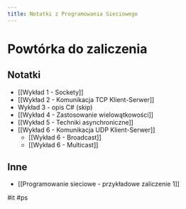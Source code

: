 ```yaml
---
title: Notatki z Programowania Sieciowego
---
```


# Powtórka do zaliczenia
## Notatki
- [[Wykład 1 - Sockety]]
- [[Wykład 2 - Komunikacja TCP Klient-Serwer]]
- Wykład 3 - opis C# (skip)
- [[Wykład 4 - Zastosowanie wielowątkowości]]
- [[Wykład 5 - Techniki asynchroniczne]]
- [[Wykład 6 - Komunikacja UDP Klient-Serwer]]
	- [[Wykład 6 - Broadcast]]
	- [[Wykład 6 - Multicast]]
## Inne
- [[Programowanie sieciowe - przykładowe zaliczenie 1]]


#it #ps